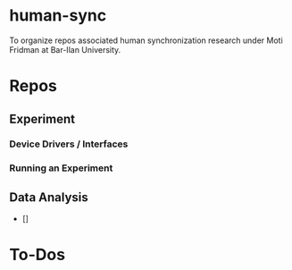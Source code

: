 # human-sync
To organize repos associated human synchronization research under Moti Fridman at Bar-Ilan University.

# Repos

## Experiment
### Device Drivers / Interfaces
### Running an Experiment


## Data Analysis
- []

# To-Dos

